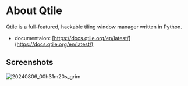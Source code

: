 # About Qtile

Qtile is a full-featured, hackable tiling window manager written in Python.
- documentaion: [https://docs.qtile.org/en/latest/](https://docs.qtile.org/en/latest/)

## Screenshots

![20240806_00h31m20s_grim](https://github.com/user-attachments/assets/40801b4c-7521-4cac-a60b-959bced6827b)
